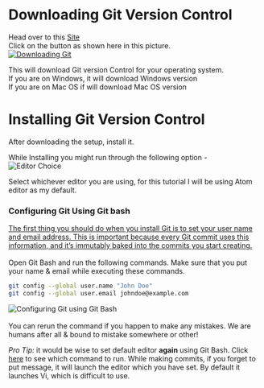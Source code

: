 # Downloading Git Version Control

Head over to this [Site](https://git-scm.com/download)<br>
Click on the button as shown here in this picture.<br>
[![Downloading Git](https://i.imgur.com/9uO73Uy.png)](https://git-scm.com/download)

This will download Git version Control for your operating system.<br>
If you are on Windows, it will download Windows version<br>
If you are on Mac OS if will download Mac OS version<br>

# Installing Git Version Control

After downloading the setup, install it.

While Installing you might run through the following option -<br>
![Editor Choice](https://i.imgur.com/u5GTo4n.png)

Select whichever editor you are using, for this tutorial I will be using Atom editor as my default.<br>

### Configuring Git Using Git bash

[The first thing you should do when you install Git is to set your user name and email address. This is important because every Git commit uses this information, and it’s immutably baked into the commits you start creating.](https://git-scm.com/book/en/v2/Getting-Started-First-Time-Git-Setup)<br><br>
Open Git Bash and run the following commands. Make sure that you put your name & email while executing these commands.

```bash
git config --global user.name "John Doe"
git config --global user.email johndoe@example.com
```

![Configuring Git using Git Bash](https://i.imgur.com/YwhDshg.png)<br><br>
You can rerun the command if you happen to make any mistakes. We are humans after all & bound to mistake somewhere or other!<br>

_Pro Tip:_ it would be wise to set default editor **again** using Git Bash. Click [here](https://git-scm.com/book/en/v2/Appendix-C%3A-Git-Commands-Setup-and-Config#_core_editor) to see which command to run.
While making commits, if you forget to put message, it will launch the editor which you have set. By default it launches Vi, which is difficult to use.
